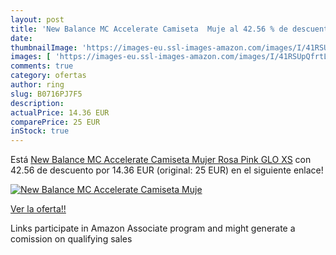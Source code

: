 ```yaml
---
layout: post
title: 'New Balance MC Accelerate Camiseta  Muje al 42.56 % de descuento'
date: 
thumbnailImage: 'https://images-eu.ssl-images-amazon.com/images/I/41RSUpQfrtL._SL200_.jpg'
images: [ 'https://images-eu.ssl-images-amazon.com/images/I/41RSUpQfrtL._SL200_.jpg' ]
comments: true
category: ofertas
author: ring
slug: B0716PJ7F5
description:
actualPrice: 14.36 EUR
comparePrice: 25 EUR
inStock: true
---
```


Está [New Balance MC Accelerate Camiseta  Mujer  Rosa  Pink GLO   XS](https://www.amazon.es/dp/B0716PJ7F5/?tag=tolees-21) con 42.56 de descuento por 14.36 EUR (original: 25 EUR) en el siguiente enlace!

[![New Balance MC Accelerate Camiseta  Muje](https://images-eu.ssl-images-amazon.com/images/I/41RSUpQfrtL._SL200_.jpg)](https://www.amazon.es/dp/B0716PJ7F5/?tag=tolees-21)

[Ver la oferta!!](https://www.amazon.es/dp/B0716PJ7F5/?tag=tolees-21)

Links participate in Amazon Associate program and might generate a comission on qualifying sales


